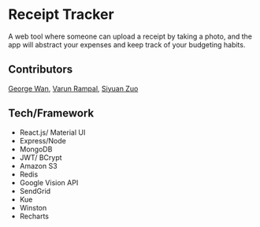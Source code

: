 # Receipt Tracker

A web tool where someone can upload a receipt by taking a photo, and the app will abstract your expenses and keep track of your budgeting habits.

## Contributors

[George Wan](https://www.github.com/singonwan), [Varun Rampal](https://www.github.com/varunrampal), [Siyuan Zuo](https://www.github.com/legenddaniel)

## Tech/Framework

- React.js/ Material UI
- Express/Node
- MongoDB
- JWT/ BCrypt
- Amazon S3
- Redis
- Google Vision API
- SendGrid
- Kue
- Winston
- Recharts
